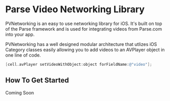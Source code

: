 Parse Video Networking Library
============

PVNetworking is an easy to use networking library for iOS.  It's built on top of the Parse framework and is used for
integrating videos from Parse.com into your app.  

PVNetworking has a well designed modular architecture that utlizes iOS Category classes easily allowing you to add videos
to an AVPlayer object in one line of code.  

```objective-c
[cell.avPlayer setVideoWithObject:object forFieldName:@"video"];
```

## How To Get Started
Coming Soon

